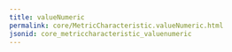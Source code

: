 ```yaml
---
title: valueNumeric
permalink: core/MetricCharacteristic.valueNumeric.html
jsonid: core_metriccharacteristic_valuenumeric
---
```

